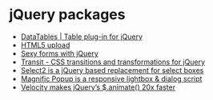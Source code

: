 jQuery packages
===============
 - [DataTables | Table plug-in for jQuery](http://datatables.net/)
 - [HTML5 upload](http://www.plupload.com/)
 - [Sexy forms with jQuery](http://uniformjs.com)
 - [Transit - CSS transitions and transformations for jQuery](http://ricostacruz.com/jquery.transit/)
 - [Select2 is a jQuery based replacement for select boxes](http://ivaynberg.github.io/select2/)
 - [Magnific Popup is a responsive lightbox & dialog script](http://dimsemenov.com/plugins/magnific-popup/)
 - [Velocity makes jQuery’s $.animate() 20x faster](http://julian.com/research/velocity/)
